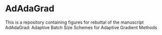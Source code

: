# AdAdaGrad 

This is a repository containing figures for rebuttal of the manuscript AdAdaGrad: Adaptive Batch Size Schemes for Adaptive Gradient Methods
